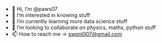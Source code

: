 - 👋 Hi, I’m @paws07
- 👀 I’m interested in knowing stuff
- 🌱 I’m currently learning more data science stuff
- 💞️ I’m looking to collaborate on physics, maths, python stuff
- 📫 How to reach me -> swpnl007@gmail.com

<!---
paws07/paws07 is a ✨ special ✨ repository because its `README.md` (this file) appears on your GitHub profile.
You can click the Preview link to take a look at your changes.
--->
